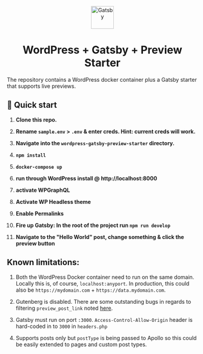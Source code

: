 <p align="center">
  <a href="https://www.gatsbyjs.org">
    <img alt="Gatsby" src="https://www.gatsbyjs.org/monogram.svg" width="60" />
  </a>
</p>
<h1 align="center">
 WordPress + Gatsby + Preview Starter
</h1>

The repository contains a WordPress docker container plus a Gatsby starter that supports live previews.

## 🚀 Quick start

1. **Clone this repo.**

2. **Rename `sample.env` > `.env` & enter creds. Hint: current creds will work.**

3. **Navigate into the `wordpress-gatsby-preview-starter` directory.**

4. **`npm install`**

5. **`docker-compose up`**

6. **run through WordPress install @ http://localhost:8000**

7. **activate WPGraphQL**

8. **Activate WP Headless theme**

9. **Enable Permalinks**

10. **Fire up Gatsby: In the root of the project run `npm run develop`**

11. **Navigate to the "Hello World" post, change something & click the preview button**


## Known limitations:

1. Both the WordPress Docker container need to run on the same domain. Locally this is, of course, `localhost:anyport`. In production, this could also be `https://mydomain.com` + `https://data.mydomain.com`.

2. Gutenberg is disabled. There are some outstanding bugs in regards to filtering `preview_post_link` noted [here](https://github.com/WordPress/gutenberg/issues/13998).

3. Gatsby must run on port `:3000`. `Access-Control-Allow-Origin` header is hard-coded in to `3000` in `headers.php`

4. Supports posts only but `postType` is being passed to Apollo so this could be easily extended to pages and custom post types.
